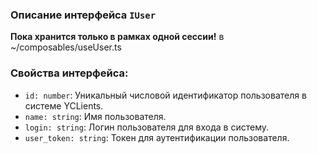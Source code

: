 ### Описание интерфейса `IUser`

**Пока хранится только в рамках одной сессии!** в ~/composables/useUser.ts

### Свойства интерфейса:

- `id: number`: Уникальный числовой идентификатор пользователя в системе YCLients.
- `name: string`: Имя пользователя.
- `login: string`: Логин пользователя для входа в систему.
- `user_token: string`: Токен для аутентификации пользователя.
